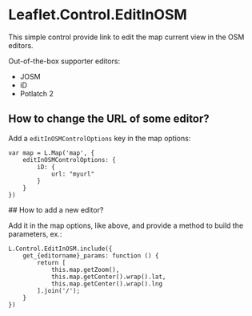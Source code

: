 # Leaflet.Control.EditInOSM

This simple control provide link to edit the map current view in the OSM editors.

Out-of-the-box supporter editors:
- JOSM
- iD
- Potlatch 2

## How to change the URL of some editor?

Add a `editInOSMControlOptions` key in the map options:

```
var map = L.Map('map', {
    editInOSMControlOptions: {
        iD: {
            url: "myurl"
        }
    }
})
```

## How to add a new editor?

Add it in the map options, like above, and provide a method to build the parameters, ex.:

```
L.Control.EditInOSM.include({
    get_{editorname}_params: function () {
        return [
            this.map.getZoom(),
            this.map.getCenter().wrap().lat,
            this.map.getCenter().wrap().lng
        ].join('/');
    }
})
```